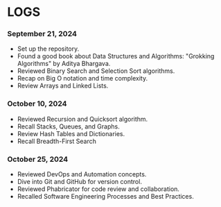 # LOGS 

### September 21, 2024
- Set up the repository.
- Found a good book about Data Structures and Algorithms: "Grokking Algorithms" by Aditya Bhargava.
- Reviewed Binary Search and Selection Sort algorithms.
- Recap on Big O notation and time complexity.
- Review Arrays and Linked Lists.


### October 10, 2024
- Reviewed Recursion and Quicksort algorithm.
- Recall Stacks, Queues, and Graphs.
- Review Hash Tables and Dictionaries.
- Recall Breadth-First Search

### October 25, 2024
- Reviewed DevOps and Automation concepts.
- Dive into Git and GitHub for version control.
- Reviewed Phabricator for code review and collaboration.
- Recalled Software Engineering Processes and Best Practices.



